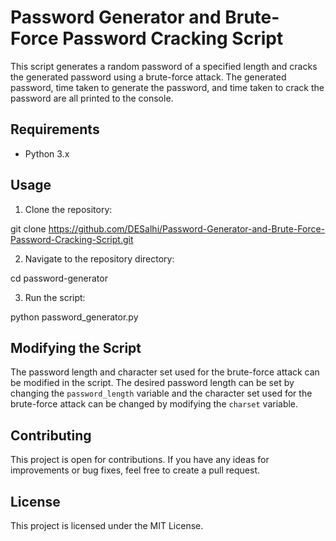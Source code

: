 # Password Generator and Brute-Force Password Cracking Script

This script generates a random password of a specified length and cracks the generated password using a brute-force attack. The generated password, time taken to generate the password, and time taken to crack the password are all printed to the console.

## Requirements

- Python 3.x

## Usage

1. Clone the repository:

git clone https://github.com/DESalhi/Password-Generator-and-Brute-Force-Password-Cracking-Script.git

2. Navigate to the repository directory:

cd password-generator

3. Run the script:

python password_generator.py

## Modifying the Script

The password length and character set used for the brute-force attack can be modified in the script. The desired password length can be set by changing the `password_length` variable and the character set used for the brute-force attack can be changed by modifying the `charset` variable.

## Contributing

This project is open for contributions. If you have any ideas for improvements or bug fixes, feel free to create a pull request.

## License

This project is licensed under the MIT License.





